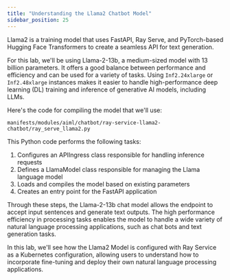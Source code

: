 ```yaml
---
title: "Understanding the Llama2 Chatbot Model"
sidebar_position: 25
---
```


Llama2 is a training model that uses FastAPI, Ray Serve, and PyTorch-based Hugging Face Transformers to create a seamless API for text generation.

For this lab, we'll be using Llama-2-13b, a medium-sized model with 13 billion parameters. It offers a good balance between performance and efficiency and can be used for a variety of tasks. Using `Inf2.24xlarge` or `Inf2.48xlarge` instances makes it easier to handle high-performance deep learning (DL) training and inference of generative AI models, including LLMs.

Here's the code for compiling the model that we'll use:

```file
manifests/modules/aiml/chatbot/ray-service-llama2-chatbot/ray_serve_llama2.py
```

This Python code performs the following tasks:

1. Configures an APIIngress class responsible for handling inference requests
2. Defines a LlamaModel class responsible for managing the Llama language model
3. Loads and compiles the model based on existing parameters
4. Creates an entry point for the FastAPI application

Through these steps, the Llama-2-13b chat model allows the endpoint to accept input sentences and generate text outputs. The high performance efficiency in processing tasks enables the model to handle a wide variety of natural language processing applications, such as chat bots and text generation tasks.

In this lab, we'll see how the Llama2 Model is configured with Ray Service as a Kubernetes configuration, allowing users to understand how to incorporate fine-tuning and deploy their own natural language processing applications.
